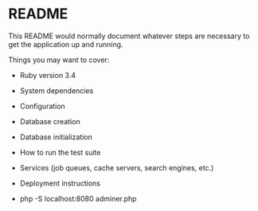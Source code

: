 # README

This README would normally document whatever steps are necessary to get the
application up and running.

Things you may want to cover:

- Ruby version 3.4

- System dependencies

- Configuration

- Database creation

- Database initialization

- How to run the test suite

- Services (job queues, cache servers, search engines, etc.)

- Deployment instructions

- php -S localhost:8080 adminer.php
